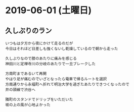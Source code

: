# 2019-06-01 (土曜日)

## 久しぶりのラン

    いつもは夕方から夜にかけて走るのだが
    今日はそれほど日差しも強くないし乾燥しているので朝から走った

    久しぶりなので膝のあたりに痛みを感じる
    神田川と定禅寺川の分岐のあたりで一旦ブレークした

    方南町まであるいて再開
    やはり足が痛むのでいざとなったら電車で帰るルートを選択
    方南通りから永福町へ折れて明治大学を過ぎたあたりできつくなったので
    井の頭線で渋谷へ

    隣町のスタンドでドリップをいただいた
    坂の上の風が心地よかった
